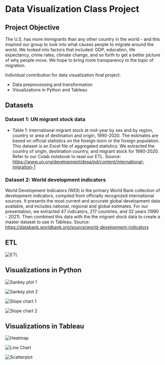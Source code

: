 # Data Visualization Class Project


## Project Objective
The U.S. has more immigrants than any other country in the world - and this inspired our group to look into what causes people to migrate around the world. We looked into factors that included: GDP, education, life expectancy, crime rates, climate change, and so forth to get a better picture of why people move. We hope to bring more transparency to the topic of migration. 

 Individual contribution for data visualization final project: 
 
 - Data preprocessing and transformation
 - Visualizations in Python and Tableau

## Datasets

### Dataset 1: UN migrant stock data 
 - Table 1: International migrant stock at mid-year by sex and by region, country or area of destination and origin, 1990-2020. The estimates are based on official statistics on the foreign-born or the foreign population. This dataset is an Excel file of aggregated statistics. We extracted the country of origin, destination country, and migrant stock for 1990-2020. Refer to our Colab notebook to read our ETL. Source: https://www.un.org/development/desa/pd/content/international-migration-1 
 
### Dataset 2: World development indicators
World Development Indicators (WDI) is the primary World Bank collection of development indicators, compiled from officially recognized international sources. It presents the most current and accurate global development data available, and includes national, regional and global estimates. 
For our presentation, we extracted 47 indicators, 217 countries, and 32 years (1990 - 2021). Then combined this data with the the migrant stock data to create a master dataset to use in Tableau.
Source: https://databank.worldbank.org/source/world-development-indicators

## ETL 
![ETL](images/ETL.png)

## Visualizations in Python

![Sankey plot 1](images/sankey_chart_1.png)

![Sankey plot 2](images/sankey_chart_2.png)

![Slope chart 1](images/slope_chart_1.png)

![Slope chart 2](images/slope_chart_2.png)


## Visualizations in Tableau

![Heatmap](images/heatmap.png)

![Line Chart](images/line_chart.png)

![Scatterplot](images/scatterplot.png)






 

